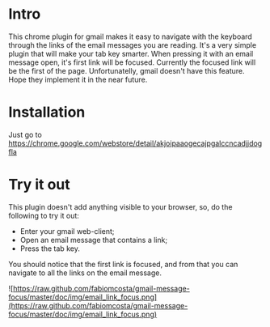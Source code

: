 # Intro

This chrome plugin for gmail makes it easy to navigate with the keyboard through the links of the email messages you are reading.
It's a very simple plugin that will make your tab key smarter. When pressing it with an email message open, it's first link will be focused. Currently the focused link will be the first of the page.
Unfortunatelly, gmail doesn't have this feature. Hope they implement it in the near future.

# Installation

Just go to https://chrome.google.com/webstore/detail/akjoipaaogecajpgalccncadjjdogfla

# Try it out

This plugin doesn't add anything visible to your browser, so,
do the following to try it out:

* Enter your gmail web-client;
* Open an email message that contains a link;
* Press the tab key.

You should notice that the first link is focused, and from that you can navigate to all the links on the email message.

![https://raw.github.com/fabiomcosta/gmail-message-focus/master/doc/img/email_link_focus.png](https://raw.github.com/fabiomcosta/gmail-message-focus/master/doc/img/email_link_focus.png)
